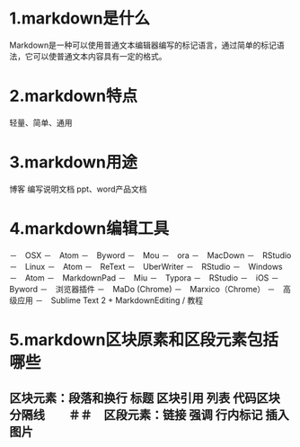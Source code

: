 # 1.markdown是什么
Markdown是一种可以使用普通文本编辑器编写的标记语言，通过简单的标记语法，它可以使普通文本内容具有一定的格式。
# 2.markdown特点
轻量、简单、通用 
# 3.markdown用途
博客 编写说明文档 ppt、word产品文档
# 4.markdown编辑工具
－　OSX
－　Atom
－　Byword
－　Mou
－　ora
－　MacDown
－　RStudio
－　Linux
－　Atom
－　ReText
－　UberWriter
－　RStudio
－　Windows
－　Atom
－　MarkdownPad
－　Miu
－　Typora
－　RStudio
－　iOS
－　Byword
－　浏览器插件
－　MaDo (Chrome)
－　Marxico（Chrome）
－　高级应用
－　Sublime Text 2 + MarkdownEditing / 教程
# 5.markdown区块原素和区段元素包括哪些
## 区块元素：段落和换行 标题 区块引用 列表 代码区块 分隔线　　＃＃　区段元素：链接 强调 行内标记 插入图片

 
